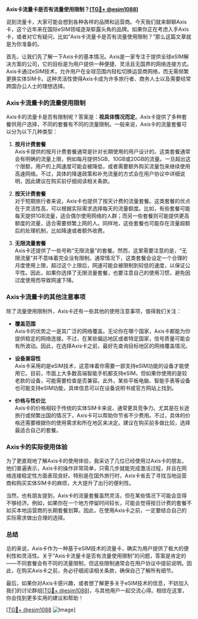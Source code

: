 **Axis卡流量卡是否有流量使用限制？[[TG💪+ @esim1088](https://t.me/s/esim1088)]**

说到流量卡，大家可能会想到各种各样的品牌和运营商。今天我们就来聊聊Axis卡，这个近年来在国际eSIM领域逐渐崭露头角的品牌。如果你正在考虑入手Axis卡，或者对它有疑问，比如“Axis卡流量卡是否有流量使用限制？”那么这篇文章就是为你准备的。

首先，让我们先了解一下Axis卡的基本情况。Axis是一家专注于提供全球eSIM解决方案的公司，它的目标是为用户提供一种便捷、灵活且无国界的网络连接方式。Axis卡通过eSIM技术，允许用户在全球范围内轻松切换运营商网络，而无需频繁更换实体SIM卡。这种灵活性使得Axis卡成为许多旅行者、商务人士以及需要经常跨国办公人士的理想选择。

### Axis卡流量卡的流量使用限制

Axis卡的流量卡是否有限制呢？答案是：**视具体情况而定**。Axis卡提供了多种套餐供用户选择，不同的套餐有不同的流量限制。一般来说，Axis卡的流量套餐可以分为以下几种类型：

1. **按月计费套餐**  
   Axis卡提供的按月计费套餐通常是针对长期使用的用户设计的。这类套餐通常会有明确的流量上限，例如每月提供5GB、10GB或20GB的流量。一旦超出这个限额，用户的上网速度可能会被降低，或者需要额外购买流量包来继续使用高速网络。不过，具体的降速政策和补充流量的方式会在用户协议中详细说明，因此建议在购买前仔细阅读相关条款。

2. **按天计费套餐**  
   对于短期旅行者来说，Axis卡也提供了按天计费的流量套餐。这类套餐的优点在于灵活性高，可以根据实际需求选择每天的流量额度。比如，有些套餐可能每天提供1GB流量，适合偶尔使用网络的人群；而另一些套餐则可能提供更高额度的流量，适合需要频繁上网的人。同样地，这些套餐也可能存在流量超额后的处理机制，比如降速或者额外收费。

3. **无限流量套餐**  
   Axis卡还提供了一些号称“无限流量”的套餐。然而，这里需要注意的是，“无限流量”并不意味着完全没有限制。通常情况下，这类套餐会设定一个合理的月度使用上限，超过这个上限后，网速可能会被限制到较低的速度，以保证公平性。因此，如果你选择了无限流量套餐，也要注意自己的使用习惯，避免因过度使用而导致网速下降。

### Axis卡流量卡的其他注意事项

除了流量使用限制外，Axis卡还有一些其他的使用注意事项，值得我们关注：

- **覆盖范围**  
  Axis卡的优势之一是其广泛的网络覆盖。无论你在哪个国家，Axis卡都能为你提供稳定的网络连接。不过，在某些偏远地区或者特定国家，信号质量可能会有所波动。因此，在选择Axis卡之前，最好先查询目标地区的网络覆盖情况。

- **设备兼容性**  
  Axis卡采用的是eSIM技术，这意味着你需要一部支持eSIM功能的设备才能使用它。目前，市面上大多数高端智能手机都支持eSIM，但如果你使用的是较老款的设备，可能需要检查是否兼容。此外，某些平板电脑、智能手表等设备也可能支持eSIM功能，具体信息可以在设备说明书或官方网站上找到。

- **价格与性价比**  
  Axis卡的价格相较于传统的实体SIM卡来说，通常更具竞争力。尤其是在长途旅行或频繁出国的情况下，Axis卡可以帮助你节省不少费用。不过，具体的价格还需要根据你的使用需求和所在地区来决定。建议在购买前多做比较，选择最适合自己的套餐。

### Axis卡的实际使用体验

为了更直观地了解Axis卡的使用体验，我采访了几位已经使用过Axis卡的朋友。他们普遍表示，Axis卡的操作非常简单，只需几步就能完成激活过程，并且在网络连接稳定性方面表现良好。特别是在国外旅行时，Axis卡省去了寻找当地运营商和购买实体SIM卡的麻烦，大大提升了出行的便利性。

当然，也有朋友提到，Axis卡的流量套餐虽然灵活，但在某些情况下可能会显得不够经济。例如，如果你在一个地方停留时间较长，可能会觉得按日计费的套餐不如买本地运营商的长期套餐划算。因此，在使用Axis卡之前，一定要结合自己的实际需求做出合理的选择。

### 总结

总的来说，Axis卡作为一种基于eSIM技术的流量卡，确实为用户提供了极大的便利性和灵活性。关于“Axis卡流量卡是否有流量使用限制”的问题，答案是肯定的——不同套餐会有不同的流量限制，但这些限制通常会在用户协议中提前说明。因此，在购买Axis卡之前，务必仔细阅读相关条款，确保自己了解所有细节。

最后，如果你对Axis卡感兴趣，或者想了解更多关于eSIM技术的信息，不妨加入我们的讨论群组[[TG💪+ @esim1088](https://t.me/s/esim1088)]，与其他用户一起交流心得。相信在这里，你会找到更多实用的建议和帮助！

[[TG💪+ @esim1088](https://t.me/s/esim1088) ![Image](https://i.postimg.cc/4NQfJmqS/Snipaste-2025-05-13-00-14-12.png)]
